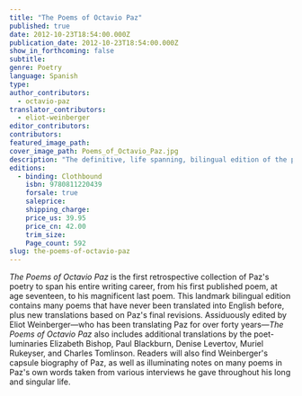```yaml
---
title: "The Poems of Octavio Paz"
published: true
date: 2012-10-23T18:54:00.000Z
publication_date: 2012-10-23T18:54:00.000Z
show_in_forthcoming: false
subtitle:
genre: Poetry
language: Spanish
type:
author_contributors:
  - octavio-paz
translator_contributors:
  - eliot-weinberger
editor_contributors:
contributors:
featured_image_path:
cover_image_path: Poems_of_Octavio_Paz.jpg
description: "The definitive, life spanning, bilingual edition of the poems by the Nobel Prize-winner "
editions:
  - binding: Clothbound
    isbn: 9780811220439
    forsale: true
    saleprice:
    shipping_charge:
    price_us: 39.95
    price_cn: 42.00
    trim_size:
    Page_count: 592
slug: the-poems-of-octavio-paz
---
```


_The Poems of Octavio Paz_ is the first retrospective collection of Paz's poetry to span his entire writing career, from his first published poem, at age seventeen, to his magnificent last poem. This landmark bilingual edition contains many poems that have never been translated into English before, plus new translations based on Paz's final revisions. Assiduously edited by Eliot Weinberger—who has been translating Paz for over forty years—_The Poems of Octavio Paz_ also includes additional translations by the poet-luminaries Elizabeth Bishop, Paul Blackburn, Denise Levertov, Muriel Rukeyser, and Charles Tomlinson. Readers will also find Weinberger's capsule biography of Paz, as well as illuminating notes on many poems in Paz's own words taken from various interviews he gave throughout his long and singular life.

